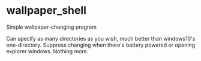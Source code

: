# wallpaper_shell
Simple wallpaper-changing program

Can specify as many directories as you wish, much better than windows10's one-directory.
Suppress changing when there's battery powered or opening explorer windows.
Nothing more.
